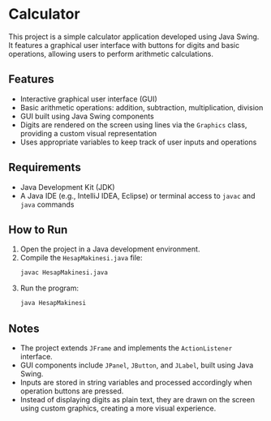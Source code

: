 # Calculator

This project is a simple calculator application developed using Java Swing. It features a graphical user interface with buttons for digits and basic operations, allowing users to perform arithmetic calculations.

## Features

- Interactive graphical user interface (GUI)
- Basic arithmetic operations: addition, subtraction, multiplication, division
- GUI built using Java Swing components
- Digits are rendered on the screen using lines via the `Graphics` class, providing a custom visual representation
- Uses appropriate variables to keep track of user inputs and operations

## Requirements

- Java Development Kit (JDK)
- A Java IDE (e.g., IntelliJ IDEA, Eclipse) or terminal access to `javac` and `java` commands

## How to Run

1. Open the project in a Java development environment.
2. Compile the `HesapMakinesi.java` file:
   ```bash
   javac HesapMakinesi.java
   ```
3. Run the program:
   ```bash
   java HesapMakinesi
   ```

## Notes

- The project extends `JFrame` and implements the `ActionListener` interface.
- GUI components include `JPanel`, `JButton`, and `JLabel`, built using Java Swing.
- Inputs are stored in string variables and processed accordingly when operation buttons are pressed.
- Instead of displaying digits as plain text, they are drawn on the screen using custom graphics, creating a more visual experience.
